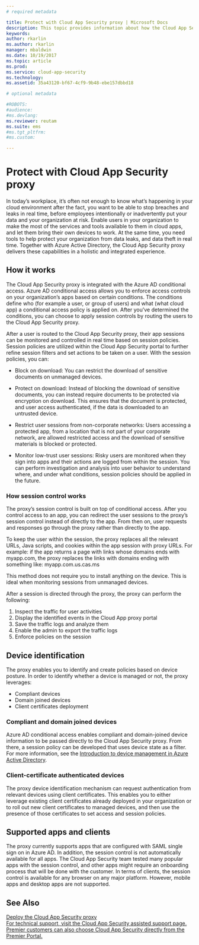 ```yaml
---
# required metadata

title: Protect with Cloud App Security proxy | Microsoft Docs
description: This topic provides information about how the Cloud App Security proxy works.
keywords:
author: rkarlin
ms.author: rkarlin
manager: mbaldwin
ms.date: 10/19/2017
ms.topic: article
ms.prod:
ms.service: cloud-app-security
ms.technology:
ms.assetid: 35a43120-bf67-4cf9-9b48-ebe157dbbd18

# optional metadata

#ROBOTS:
#audience:
#ms.devlang:
ms.reviewer: reutam
ms.suite: ems
#ms.tgt_pltfrm:
#ms.custom:

---
```


# Protect with Cloud App Security proxy

In today’s workplace, it’s often not enough to know what’s happening in your cloud environment after the fact, you want to be able to stop breaches and leaks in real time, before employees intentionally or inadvertently put your data and your organization at risk. Enable users in your organization to make the most of the services and tools available to them in cloud apps, and let them bring their own devices to work. At the same time, you need tools to help protect your organization from data leaks, and data theft in real time. Together with Azure Active Directory, the Cloud App Security proxy delivers these capabilities in a holistic and integrated experience.

## How it works

The Cloud App Security proxy is integrated with the Azure AD conditional access. Azure AD conditional access allows you to enforce access controls on your organization’s apps based on certain conditions. The conditions define who (for example a user, or group of users) and what (what cloud app) a conditional access policy is applied on. After you’ve determined the conditions, you can choose to apply session controls by routing the users to the Cloud App Security proxy.

After a user is routed to the Cloud App Security proxy, their app sessions can be monitored and controlled in real time based on session policies. Session policies are utilized within the Cloud App Security portal to further refine session filters and set actions to be taken on a user. With the session policies, you can:

-	Block on download: You can restrict the download of sensitive documents on unmanaged devices.

-	Protect on download: Instead of blocking the download of sensitive documents, you can instead require documents to be protected via encryption on download. This ensures that the document is protected, and user access authenticated, if the data is downloaded to an untrusted device. 

-	Restrict user sessions from non-corporate networks: Users accessing a protected app, from a location that is not part of your corporate network, are allowed restricted access and the download of sensitive materials is blocked or protected.

-	Monitor low-trust user sessions: Risky users are monitored when they sign into apps and their actions are logged from within the session. You can perform investigation and analysis into user behavior to understand where, and under what conditions, session policies should be applied in the future. 

### How session control works

The proxy’s session control is built on top of conditional access. After you control access to an app, you can redirect the user sessions to the proxy’s session control instead of directly to the app. From then on, user requests and responses go through the proxy rather than directly to the app.

To keep the user within the session, the proxy replaces all the relevant URLs, Java scripts, and cookies within the app session with proxy URLs. For example: if the app returns a page with links whose domains ends with myapp.com, the proxy replaces the links with domains ending with something like: myapp.com.us.cas.ms 

This method does not require you to install anything on the device. This is ideal when monitoring sessions from unmanaged devices. 

After a session is directed through the proxy, the proxy can perform the following:
1. Inspect the traffic for user activities
3. Display the identified events in the Cloud App proxy portal
2. Save the traffic logs and analyze them
3. Enable the admin to export the traffic logs
4. Enforce policies on the session

## Device identification

The proxy enables you to identify and create policies based on device posture. In order to identify whether a device is managed or not, the proxy leverages:

-	Compliant devices
-	Domain joined devices
-	Client certificates deployment
 
 
### Compliant and domain joined devices
Azure AD conditional access enables compliant and domain-joined device information to be passed directly to the Cloud App Security proxy. From there, a session policy can be developed that uses device state as a filter.
For more information, see the [Introduction to device management in Azure Active Directory](https://docs.microsoft.com/azure/active-directory/device-management-introduction). 

### Client-certificate authenticated devices

The proxy device identification mechanism can request authentication from relevant devices using client certificates. This enables you to either leverage existing client certificates already deployed in your organization or to roll out new client certificates to managed devices, and then use the presence of those certificates to set access and session policies.

## Supported apps and clients

The proxy currently supports apps that are configured with SAML single sign on in Azure AD. In addition, the session control is not automatically available for all apps. The Cloud App Security team tested many popular apps with the session control, and other apps might require an onboarding process that will be done with the customer.
In terms of clients, the session control is available for any browser on any major platform. However, mobile apps and desktop apps are not supported. 

## See Also  
[Deploy the Cloud App Security proxy](proxy-deployment-aad.md)   
[For technical support, visit the Cloud App Security assisted support page.](http://support.microsoft.com/oas/default.aspx?prid=16031)   
[Premier customers can also choose Cloud App Security directly from the Premier Portal.](https://premier.microsoft.com/)  
  


